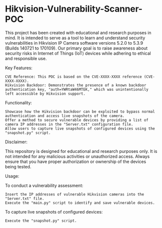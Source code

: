 # Hikvision-Vulnerability-Scanner-POC


This project has been created with educational and research purposes in mind. It is intended to serve as a tool to learn and understand security vulnerabilities in Hikvision IP Camera software versions 5.2.0 to 5.3.9 (Builds 140721 to 170109). Our primary goal is to raise awareness about security risks in Internet of Things (IoT) devices while adhering to ethical and responsible use.

Key Features:

    CVE Reference: This POC is based on the CVE-XXXX-XXXX reference (CVE-XXXX-XXXX).
    Hikvision Backdoor: Demonstrates the presence of a known backdoor authentication key, "auth=YWRtaW46MTEK," which was unintentionally left accessible by Hikvision support.

Functionality:

    Showcase how the Hikvision backdoor can be exploited to bypass normal authentication and access live snapshots of the camera.
    Offer a method to secure vulnerable devices by providing a list of camera IP addresses in the "Server.txt" configuration file.
    Allow users to capture live snapshots of configured devices using the "snapshot.py" script.

Disclaimer:

This repository is designed for educational and research purposes only. It is not intended for any malicious activities or unauthorized access. Always ensure that you have proper authorization or ownership of the devices being tested.

Usage:

To conduct a vulnerability assessment:

    Insert the IP addresses of vulnerable Hikvision cameras into the "Server.txt" file.
    Execute the "main.py" script to identify and save vulnerable devices.

To capture live snapshots of configured devices:

    Execute the "snapshot.py" script.

